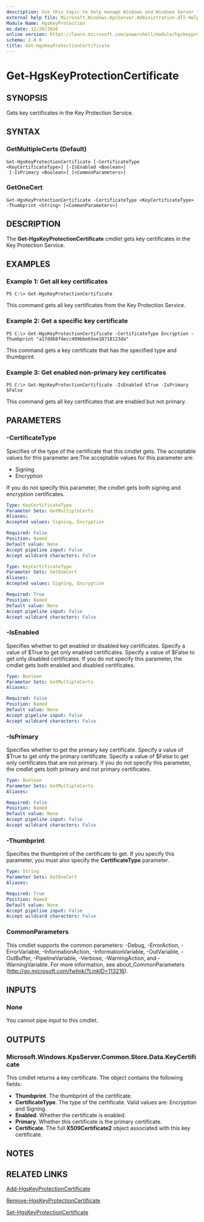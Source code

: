 ```yaml
---
description: Use this topic to help manage Windows and Windows Server technologies with Windows PowerShell.
external help file: Microsoft.Windows.KpsServer.Administration.dll-Help.xml
Module Name: HgsKeyProtection
ms.date: 12/20/2016
online version: https://learn.microsoft.com/powershell/module/hgskeyprotection/get-hgskeyprotectioncertificate?view=windowsserver2019-ps&wt.mc_id=ps-gethelp
schema: 2.0.0
title: Get-HgsKeyProtectionCertificate
---
```


# Get-HgsKeyProtectionCertificate

## SYNOPSIS
Gets key certificates in the Key Protection Service.

## SYNTAX

### GetMultipleCerts (Default)
```
Get-HgsKeyProtectionCertificate [-CertificateType <KeyCertificateType>] [-IsEnabled <Boolean>]
 [-IsPrimary <Boolean>] [<CommonParameters>]
```

### GetOneCert
```
Get-HgsKeyProtectionCertificate -CertificateType <KeyCertificateType> -Thumbprint <String> [<CommonParameters>]
```

## DESCRIPTION
The **Get-HgsKeyProtectionCertificate** cmdlet gets key certificates in the Key Protection Service.

## EXAMPLES

### Example 1: Get all key certificates
```
PS C:\> Get-HgsKeyProtectionCertificate
```

This command gets all key certificates from the Key Protection Service.

### Example 2: Get a specific key certificate
```
PS C:\> Get-HgsKeyProtectionCertificate -CertificateType Encryption -Thumbprint "a17dd68f4ecc499bbe65ee18718123da"
```

This command gets a key certificate that has the specified type and thumbprint.

### Example 3: Get enabled non-primary key certificates
```
PS C:\> Get-HgsKeyProtectionCertificate -IsEnabled $True -IsPrimary $False
```

This command gets all key certificates that are enabled but not primary.

## PARAMETERS

### -CertificateType
Specifies of the type of the certificate that this cmdlet gets.
The acceptable values for this parameter are:The acceptable values for this parameter are:

- Signing
- Encryption

If you do not specify this parameter, the cmdlet gets both signing and encryption certificates.

```yaml
Type: KeyCertificateType
Parameter Sets: GetMultipleCerts
Aliases: 
Accepted values: Signing, Encryption

Required: False
Position: Named
Default value: None
Accept pipeline input: False
Accept wildcard characters: False
```

```yaml
Type: KeyCertificateType
Parameter Sets: GetOneCert
Aliases: 
Accepted values: Signing, Encryption

Required: True
Position: Named
Default value: None
Accept pipeline input: False
Accept wildcard characters: False
```

### -IsEnabled
Specifies whether to get enabled or disabled key certificates.
Specify a value of $True to get only enabled certificates.
Specify a value of $False to get only disabled certificates.
If you do not specify this parameter, the cmdlet gets both enabled and disabled certificates.

```yaml
Type: Boolean
Parameter Sets: GetMultipleCerts
Aliases: 

Required: False
Position: Named
Default value: None
Accept pipeline input: False
Accept wildcard characters: False
```

### -IsPrimary
Specifies whether to get the primary key certificate.
Specify a value of $True to get only the primary certificate.
Specify a value of $False to get only certificates that are not primary.
If you do not specify this parameter, the cmdlet gets both primary and not primary certificates.

```yaml
Type: Boolean
Parameter Sets: GetMultipleCerts
Aliases: 

Required: False
Position: Named
Default value: None
Accept pipeline input: False
Accept wildcard characters: False
```

### -Thumbprint
Specifies the thumbprint of the certificate to get.
If you specify this parameter, you must also specify the **CertificateType** parameter.

```yaml
Type: String
Parameter Sets: GetOneCert
Aliases: 

Required: True
Position: Named
Default value: None
Accept pipeline input: False
Accept wildcard characters: False
```

### CommonParameters
This cmdlet supports the common parameters: -Debug, -ErrorAction, -ErrorVariable, -InformationAction, -InformationVariable, -OutVariable, -OutBuffer, -PipelineVariable, -Verbose, -WarningAction, and -WarningVariable. For more information, see about_CommonParameters (http://go.microsoft.com/fwlink/?LinkID=113216).

## INPUTS

### None
You cannot pipe input to this cmdlet.

## OUTPUTS

### Microsoft.Windows.KpsServer.Common.Store.Data.KeyCertificate
This cmdlet returns a key certificate.
The object contains the following fields: 

- **Thumbprint**.
The thumbprint of the certificate. 
- **CertificateType**.
The type of the certificate.
Valid values are: Encryption and Signing. 
- **Enabled**.
Whether the certificate is enabled. 
- **Primary**.
Whether this certificate is the primary certificate. 
- **Certificate**.
The full **X509Certificate2** object associated with this key certificate.

## NOTES

## RELATED LINKS

[Add-HgsKeyProtectionCertificate](./Add-HgsKeyProtectionCertificate.md)

[Remove-HgsKeyProtectionCertificate](./Remove-HgsKeyProtectionCertificate.md)

[Set-HgsKeyProtectionCertificate](./Set-HgsKeyProtectionCertificate.md)

